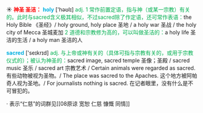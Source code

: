 ☀ <font color="red">**神圣 圣洁：**</font>
<font color="sky blue">**holy**</font> ['həʊlɪ] 
<font color="#00b050">adj. 1 常作前置定语，指与神（或某一宗教）有关的。此时与sacred含义极其相似，不过sacred除了作定语，还可常作表语：</font>the Holy Bible 《圣经》/ holy ground, holy place 圣地 / a holy war 圣战 / the holy city of Mecca 圣城麦加 <font color="#00b050">2 道德和宗教修为高的，可以叫做圣洁的：</font>a holy life 圣洁的生活 / a holy man 圣洁的人

<font color="sky blue">**sacred**</font> ['seɪkrɪd] 
<font color="#00b050">adj. 与上帝或神有关的（具体可指与宗教有关的，或用于宗教仪式的）；被认为神圣的：</font>sacred image, sacred temple 圣像；圣殿 / sacred music 圣乐 / sacred art 宗教艺术 / Certain animals were regarded as sacred. 有些动物被视为圣物。/ The place was sacred to the Apaches. 这个地方被阿帕奇人视为圣地。/ For journalists nothing is sacred. 在记者眼里，没有什么是不可冒犯的。

· 表示“仁慈”的词群见[[08原谅 宽恕 仁慈 慷慨 同情]]
